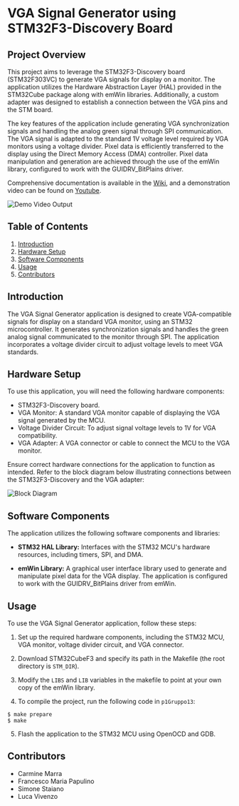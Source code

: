 # VGA Signal Generator using STM32F3-Discovery Board

## Project Overview

This project aims to leverage the STM32F3-Discovery board (STM32F303VC) to generate VGA signals for display on a monitor. The application utilizes the Hardware Abstraction Layer (HAL) provided in the STM32Cube package along with emWin libraries. Additionally, a custom adapter was designed to establish a connection between the VGA pins and the STM board.

The key features of the application include generating VGA synchronization signals and handling the analog green signal through SPI communication. The VGA signal is adapted to the standard 1V voltage level required by VGA monitors using a voltage divider. Pixel data is efficiently transferred to the display using the Direct Memory Access (DMA) controller. Pixel data manipulation and generation are achieved through the use of the emWin library, configured to work with the GUIDRV_BitPlains driver.

Comprehensive documentation is available in the [Wiki](https://github.com/lucavivenzo/VGA-STM32F3-Discovery/wiki), and a demonstration video can be found on [Youtube](https://www.youtube.com/watch?v=aGSfR4g1vQc).

![Demo Video Output](https://i.imgur.com/semI2Es.png)

## Table of Contents

1. [Introduction](#introduction)
2. [Hardware Setup](#hardware-setup)
3. [Software Components](#software-components)
4. [Usage](#usage)
5. [Contributors](#contributors)

## Introduction

The VGA Signal Generator application is designed to create VGA-compatible signals for display on a standard VGA monitor, using an STM32 microcontroller. It generates synchronization signals and handles the green analog signal communicated to the monitor through SPI. The application incorporates a voltage divider circuit to adjust voltage levels to meet VGA standards.

## Hardware Setup

To use this application, you will need the following hardware components:

- STM32F3-Discovery board.
- VGA Monitor: A standard VGA monitor capable of displaying the VGA signal generated by the MCU.
- Voltage Divider Circuit: To adjust signal voltage levels to 1V for VGA compatibility.
- VGA Adapter: A VGA connector or cable to connect the MCU to the VGA monitor.

Ensure correct hardware connections for the application to function as intended. Refer to the block diagram below illustrating connections between the STM32F3-Discovery and the VGA adapter:

![Block Diagram](https://i.imgur.com/hPxTZJF.jpeg)

## Software Components

The application utilizes the following software components and libraries:

- **STM32 HAL Library:** Interfaces with the STM32 MCU's hardware resources, including timers, SPI, and DMA.

- **emWin Library:** A graphical user interface library used to generate and manipulate pixel data for the VGA display. The application is configured to work with the GUIDRV_BitPlains driver from emWin.

## Usage

To use the VGA Signal Generator application, follow these steps:

1. Set up the required hardware components, including the STM32 MCU, VGA monitor, voltage divider circuit, and VGA connector.

2. Download STM32CubeF3 and specify its path in the Makefile (the root directory is `STM_DIR`).

3. Modify the `LIBS` and `LIB` variables in the makefile to point at your own copy of the emWin library.

4. To compile the project, run the following code in `p1Gruppo13`:

```
$ make prepare
$ make
```

5. Flash the application to the STM32 MCU using OpenOCD and GDB.

## Contributors

- Carmine Marra 
- Francesco Maria Papulino
- Simone Staiano 
- Luca Vivenzo
